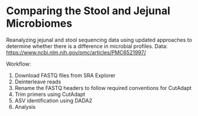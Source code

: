 # Comparing the Stool and Jejunal Microbiomes
Reanalyzing jejunal and stool sequencing data using updated approaches to determine whether there is a difference in microbial profiles. Data: https://www.ncbi.nlm.nih.gov/pmc/articles/PMC6521997/

Workflow:
1. Download FASTQ files from SRA Explorer
2. Deinterleave reads
3. Rename the FASTQ headers to follow required conventions for CutAdapt
4. Trim primers using CutAdapt
5. ASV identification using DADA2
6. Analysis
